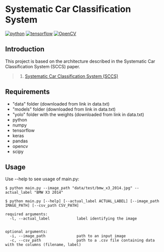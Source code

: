 # Systematic Car Classification System
[![python](https://img.shields.io/badge/Python-3.x-ff69b4.svg)]()
[![tensorflow](https://img.shields.io/badge/Tensorflow-1.1x%7C2.0-brightgreen.svg)]()
[![OpenCV](https://img.shields.io/badge/OpenCV-3.x%7C4.x-orange.svg)]()

## Introduction
This project is based on the architecture described in the Systematic Car Classification System (SCCS) paper.

>1. [Systematic Car Classification System (SCCS)](Systematic%20Car%20Classification%20System%20(SCCS).pdf)

## Requirements
  - "data" folder (downloaded from link in data.txt)
  - "models" folder (downloaded from link in data.txt)
  - "yolo" folder with the weights (downloaded from link in data.txt)
  - python
  - numpy
  - tensorflow
  - keras
  - pandas
  - opencv
  - scipy

## Usage

Use --help to see usage of main.py:
```
$ python main.py --image_path "data/test/bmw_x3_2014.jpg" --actual_label "BMW X3 2014"
```
```
$ python main.py [--help] [--actual_label ACTUAL_LABEL] [--image_path IMAGE_PATH] [--csv_path CSV_PATH]

required arguments:
  -l, --actual_label            label identifying the image


optional arguments:
  -i, --image_path              path to an input image
  -c, --csv_path                path to a .csv file containing data with the columns (filename, label)
```